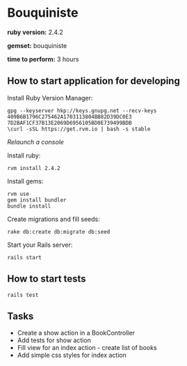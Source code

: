 # Bouquiniste

**ruby version:** 2.4.2

**gemset:** bouquiniste

**time to perform:** 3 hours

## How to start application for developing

Install Ruby Version Manager:

```
gpg --keyserver hkp://keys.gnupg.net --recv-keys 409B6B1796C275462A1703113804BB82D39DC0E3 7D2BAF1CF37B13E2069D6956105BD0E739499BDB
\curl -sSL https://get.rvm.io | bash -s stable

```
_Relaunch a console_


Install ruby:

```
rvm install 2.4.2

```

Install gems:

```
rvm use
gem install bundler
bundle install

```

Create migrations and fill seeds:

```
rake db:create db:migrate db:seed
```

Start your Rails server:

```
rails start
```

## How to start tests

```
rails test
```

## Tasks

* Create a show action in a BookController
* Add tests for show action
* Fill view for an index action - create list of books 
* Add simple css styles for index action